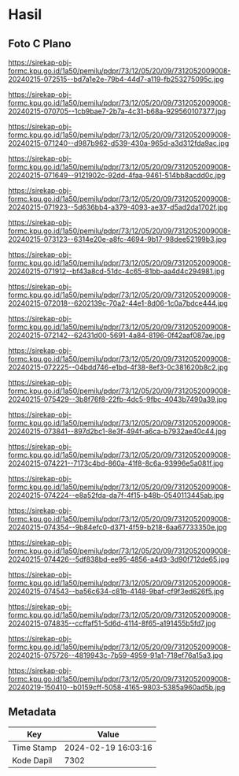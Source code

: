 # Hasil

## Foto C Plano

https://sirekap-obj-formc.kpu.go.id/1a50/pemilu/pdpr/73/12/05/20/09/7312052009008-20240215-072515--bd7a1e2e-79b4-44d7-a119-fb253275095c.jpg

https://sirekap-obj-formc.kpu.go.id/1a50/pemilu/pdpr/73/12/05/20/09/7312052009008-20240215-070705--1cb9bae7-2b7a-4c31-b68a-929560107377.jpg

https://sirekap-obj-formc.kpu.go.id/1a50/pemilu/pdpr/73/12/05/20/09/7312052009008-20240215-071240--d987b962-d539-430a-965d-a3d312fda9ac.jpg

https://sirekap-obj-formc.kpu.go.id/1a50/pemilu/pdpr/73/12/05/20/09/7312052009008-20240215-071649--9121902c-92dd-4faa-9461-514bb8acdd0c.jpg

https://sirekap-obj-formc.kpu.go.id/1a50/pemilu/pdpr/73/12/05/20/09/7312052009008-20240215-071923--5d636bb4-a379-4093-ae37-d5ad2da1702f.jpg

https://sirekap-obj-formc.kpu.go.id/1a50/pemilu/pdpr/73/12/05/20/09/7312052009008-20240215-073123--6314e20e-a8fc-4694-9b17-98dee52199b3.jpg

https://sirekap-obj-formc.kpu.go.id/1a50/pemilu/pdpr/73/12/05/20/09/7312052009008-20240215-071912--bf43a8cd-51dc-4c65-81bb-aa4d4c294981.jpg

https://sirekap-obj-formc.kpu.go.id/1a50/pemilu/pdpr/73/12/05/20/09/7312052009008-20240215-072018--6202139c-70a2-44e1-8d06-1c0a7bdce444.jpg

https://sirekap-obj-formc.kpu.go.id/1a50/pemilu/pdpr/73/12/05/20/09/7312052009008-20240215-072142--62431d00-5691-4a84-8196-0f42aaf087ae.jpg

https://sirekap-obj-formc.kpu.go.id/1a50/pemilu/pdpr/73/12/05/20/09/7312052009008-20240215-072225--04bdd746-e1bd-4f38-8ef3-0c381620b8c2.jpg

https://sirekap-obj-formc.kpu.go.id/1a50/pemilu/pdpr/73/12/05/20/09/7312052009008-20240215-075429--3b8f76f8-22fb-4dc5-9fbc-4043b7490a39.jpg

https://sirekap-obj-formc.kpu.go.id/1a50/pemilu/pdpr/73/12/05/20/09/7312052009008-20240215-073841--897d2bc1-8e3f-494f-a6ca-b7932ae40c44.jpg

https://sirekap-obj-formc.kpu.go.id/1a50/pemilu/pdpr/73/12/05/20/09/7312052009008-20240215-074221--7173c4bd-860a-41f8-8c6a-93996e5a081f.jpg

https://sirekap-obj-formc.kpu.go.id/1a50/pemilu/pdpr/73/12/05/20/09/7312052009008-20240215-074224--e8a52fda-da7f-4f15-b48b-0540113445ab.jpg

https://sirekap-obj-formc.kpu.go.id/1a50/pemilu/pdpr/73/12/05/20/09/7312052009008-20240215-074354--9b84efc0-d371-4f59-b218-6aa67733350e.jpg

https://sirekap-obj-formc.kpu.go.id/1a50/pemilu/pdpr/73/12/05/20/09/7312052009008-20240215-074426--5df838bd-ee95-4856-a4d3-3d90f712de65.jpg

https://sirekap-obj-formc.kpu.go.id/1a50/pemilu/pdpr/73/12/05/20/09/7312052009008-20240215-074543--ba56c634-c81b-4148-9baf-cf9f3ed626f5.jpg

https://sirekap-obj-formc.kpu.go.id/1a50/pemilu/pdpr/73/12/05/20/09/7312052009008-20240215-074835--ccffaf51-5d6d-4114-8f65-a191455b5fd7.jpg

https://sirekap-obj-formc.kpu.go.id/1a50/pemilu/pdpr/73/12/05/20/09/7312052009008-20240215-075726--4819943c-7b59-4959-91a1-718ef76a15a3.jpg

https://sirekap-obj-formc.kpu.go.id/1a50/pemilu/pdpr/73/12/05/20/09/7312052009008-20240219-150410--b0159cff-5058-4165-9803-5385a960ad5b.jpg


## Metadata

| Key        | Value               |
| ---------- | ------------------- |
| Time Stamp | 2024-02-19 16:03:16 |
| Kode Dapil | 7302                |



